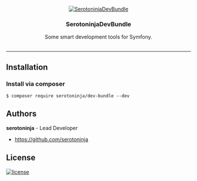 <p align="center"><a href="https://github.com/serotoninja/dev-bundle" target="_blank"><img src="https://avatars1.githubusercontent.com/u/38302310?s=460&v=4" alt="SerotoninjaDevBundle"></a></p><h3 align="center">SerotoninjaDevBundle</h3><p align="center">Some smart development tools for Symfony.<br/><br/></p><hr>

## Installation

### Install via composer

```$ composer require serotoninja/dev-bundle --dev```

## Authors

**serotoninja** - Lead Developer
- <https://github.com/serotoninja>

## License

[![license](https://img.shields.io/badge/license-MIT-red.svg?style=flat-square)](LICENSE)

